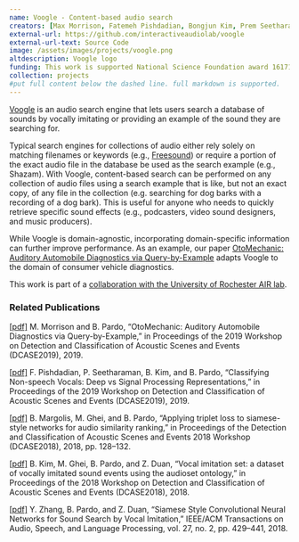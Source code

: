 ```yaml
---
name: Voogle - Content-based audio search
creators: [Max Morrison, Fatemeh Pishdadian, Bongjun Kim, Prem Seetharaman, Brian Margolis, Madhav Ghei, Bryan Pardo]
external-url: https://github.com/interactiveaudiolab/voogle
external-url-text: Source Code
image: /assets/images/projects/voogle.png
altdescription: Voogle logo
funding: This work is supported National Science Foundation award 1617107
collection: projects
#put full content below the dashed line. full markdown is supported.
---
```


[Voogle](https://github.com/interactiveaudiolab/voogle) is an audio search engine that lets users search a database of sounds by vocally imitating or providing an example of the sound they are searching for.

Typical search engines for collections of audio either rely solely on matching filenames or keywords (e.g., [Freesound](https://freesound.org/)) or require a portion of the exact audio file in the database be used as the search example (e.g., Shazam). With Voogle, content-based search can be performed on any collection of audio files using a search example that is like, but not an exact copy, of any file in the collection (e.g. searching for dog barks with a recording of a dog bark). This is useful for anyone who needs to quickly retrieve specific sound effects (e.g., podcasters, video sound designers, and music producers).

While Voogle is domain-agnostic, incorporating domain-specific information can further improve performance. As an example, our paper [OtoMechanic: Auditory Automobile Diagnostics via Query-by-Example](/assets/papers/mm_bp_dcase_2019_cr.pdf) adapts Voogle to the domain of consumer vehicle diagnostics.

This work is part of a [collaboration with the University of Rochester AIR lab](http://www2.ece.rochester.edu/projects/air/projects/audiosearch).

### Related Publications

[[pdf]](/assets/papers/mm_bp_dcase_2019_cr.pdf) M. Morrison and B. Pardo, “OtoMechanic: Auditory Automobile Diagnostics via Query-by-Example,” in Proceedings of the 2019 Workshop on Detection and Classification of Acoustic Scenes and Events (DCASE2019), 2019.

[[pdf]](/assets/papers/pishdadian_kim_seetharaman_pardo_dcase2019.pdf) F. Pishdadian, P. Seetharaman, B. Kim, and B. Pardo, “Classifying Non-speech Vocals: Deep vs Signal Processing Representations,” in Proceedings of the 2019 Workshop on Detection and Classification of Acoustic Scenes and Events (DCASE2019), 2019.

[[pdf]](/assets/papers/DCASE2018Workshop_Margolis_130.pdf)
B. Margolis, M. Ghei, and B. Pardo, “Applying triplet loss to siamese-style networks for audio similarity ranking,” in Proceedings of the Detection and Classification of Acoustic Scenes and Events 2018 Workshop (DCASE2018), 2018, pp. 128–132.

[[pdf]](/assets/papers/DCASE2018_Kim.pdf)
B. Kim, M. Ghei, B. Pardo, and Z. Duan, “Vocal imitation set: a dataset of vocally imitated sound events using the audioset ontology,” in Proceedings of the 2018 Workshop on Detection and Classification of Acoustic Scenes and Events (DCASE2018), 2018.

[[pdf]](/assets/papers/zhang2018siamese.pdf) Y. Zhang, B. Pardo, and Z. Duan, “Siamese Style Convolutional Neural Networks for Sound Search by Vocal Imitation,” IEEE/ACM Transactions on Audio, Speech, and Language Processing, vol. 27, no. 2, pp. 429–441, 2018.
